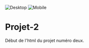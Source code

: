 ![Desktop](https://user-images.githubusercontent.com/85112285/125480317-c35c4c1f-6d8f-4c33-b03e-dc7cad1be11a.png)
![Mobile](https://user-images.githubusercontent.com/85112285/125480292-bf1b8817-e42d-4863-8bd6-520129c5a60e.png)
# Projet-2
Début de l'html du projet numéro deux.
